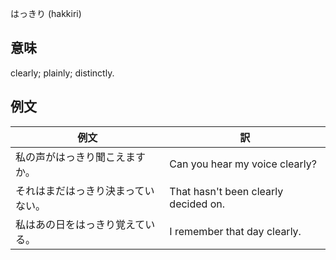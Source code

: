 はっきり (hakkiri)

## 意味

clearly; plainly; distinctly​.

## 例文

|例文|訳|
| --- | --- |
|私の声がはっきり聞こえますか。|Can you hear my voice clearly?|
|それはまだはっきり決まっていない。|That hasn't been clearly decided on.|
|私はあの日をはっきり覚えている。|I remember that day clearly.|
